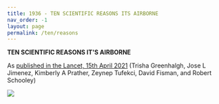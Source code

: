 ```yaml
---
title: 1936 - TEN SCIENTIFIC REASONS ITS AIRBORNE
nav_order: -1
layout: page
permalink: /ten/reasons
---
```


**TEN SCIENTIFIC REASONS IT'S AIRBORNE**

As [published in the Lancet, 15th April 2021](https://www.thelancet.com/journals/lancet/article/PIIS0140-6736(21)00869-2/fulltext) 
(Trisha Greenhalgh, Jose L Jimenez, Kimberly A Prather, Zeynep Tufekci, David Fisman, and Robert Schooley)

![](https://user-images.githubusercontent.com/82182/115150649-3cf6a100-a061-11eb-8388-09fdd5a78ae2.png)

